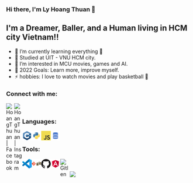 ### Hi there, I'm Ly Hoang Thuan 👋
## I'm a Dreamer, Baller, and a Human living in HCM city Vietnam!!

- 🌱 I’m currently learning everything 🤣
- 📓 Studied at UIT - VNU HCM city.
- 👀 I’m interested in MCU movies, games and AI.
- 🥅 2022 Goals: Learn more, improve myself. 
- ⚡ hobbies: I love to watch movies and play basketball 🏀

### Connect with me:
[<img align="left" alt="HoangThuan | Facebook" width="22px" src="https://cdn.jsdelivr.net/npm/simple-icons@v3/icons/facebook.svg" />][facebook]
[<img align="left" alt="HoangThuan | Instagram" width="22px" src="https://cdn.jsdelivr.net/npm/simple-icons@v3/icons/instagram.svg" />][instagram]

<br />

### Languages:
[<img align="left" alt="C plus plus" width="26px" src="https://raw.githubusercontent.com/github/explore/80688e429a7d4ef2fca1e82350fe8e3517d3494d/topics/cpp/cpp.png" />][cpp]
[<img align="left" alt="Python" width="26px" src="https://raw.githubusercontent.com/github/explore/80688e429a7d4ef2fca1e82350fe8e3517d3494d/topics/python/python.png" />][python]
[<img align="left" alt="Javascript" width="26px" src="https://raw.githubusercontent.com/github/explore/80688e429a7d4ef2fca1e82350fe8e3517d3494d/topics/javascript/javascript.png" />][js]
<img align="left" alt="SQL" width="26px" src="https://raw.githubusercontent.com/github/explore/80688e429a7d4ef2fca1e82350fe8e3517d3494d/topics/sql/sql.png" />
<br />

### Tools: 
[<img align="left" alt="Visual Studio Code" width="26px" src="https://raw.githubusercontent.com/github/explore/80688e429a7d4ef2fca1e82350fe8e3517d3494d/topics/visual-studio-code/visual-studio-code.png" />][vscode]
<img align="left" alt="GitHub" width="26px" src="https://raw.githubusercontent.com/github/explore/78df643247d429f6cc873026c0622819ad797942/topics/git/git.png" />
[<img align="left" alt="GitHub" width="26px" src="https://raw.githubusercontent.com/github/explore/78df643247d429f6cc873026c0622819ad797942/topics/github/github.png" />][github]
<img align="left" alt="Angular" width="26px" src="https://raw.githubusercontent.com/github/explore/78df643247d429f6cc873026c0622819ad797942/topics/angular/angular.png" />
<img align="left" alt="Gitlen" width="26px" src="https://static-00.iconduck.com/assets.00/gitlab-logo-illustration-512x471-9t1zrpas.png" />

<br />
<br />
<img src="https://github-readme-stats.vercel.app/api?username=20-8-21-1-14&show_icons=true"/>

<br />

[instagram]: https://www.instagram.com/lht_18601/
[facebook]: https://www.facebook.com/ht16801/
[vscode]: https://code.visualstudio.com/
[python]: https://www.python.org/
[cpp]: http://cpp.sh/
[github]: https://github.com/20-8-21-1-14?tab=repositories
[js]: https://www.javascript.com/
 
